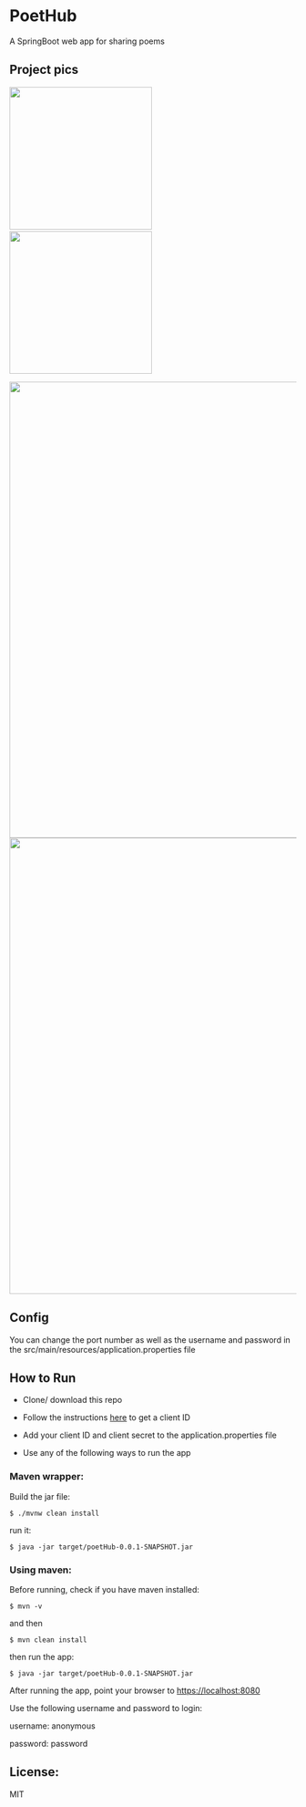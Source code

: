 # PoetHub
A SpringBoot web app for sharing poems

<!-- ## Link to the project website
[Live Website](https://poethub.herokuapp.com) -->

## Project pics
<img src ="https://user-images.githubusercontent.com/36819928/44752163-3ac62980-aae8-11e8-9456-d8bb1db55ec8.png" width="250">&nbsp;&nbsp;&nbsp;&nbsp;&nbsp;&nbsp;&nbsp;&nbsp;&nbsp;&nbsp;&nbsp;&nbsp;&nbsp;&nbsp;&nbsp;&nbsp;&nbsp;&nbsp;&nbsp;&nbsp;&nbsp;&nbsp;&nbsp;&nbsp;&nbsp;&nbsp;&nbsp;&nbsp;&nbsp;&nbsp;&nbsp;&nbsp;&nbsp;&nbsp;&nbsp;&nbsp;&nbsp;&nbsp;&nbsp;&nbsp;&nbsp;&nbsp;&nbsp;&nbsp;&nbsp;&nbsp;&nbsp;&nbsp;&nbsp;&nbsp;&nbsp;&nbsp;&nbsp;
<img  src="https://user-images.githubusercontent.com/36819928/44752519-3c442180-aae9-11e8-9cef-d2810c961f4c.png" width="250">

<img  src="https://user-images.githubusercontent.com/36819928/44752402-e0799880-aae8-11e8-9971-9a071b91a4ab.png" width="800">

<img src = "https://user-images.githubusercontent.com/36819928/44752785-166b4c80-aaea-11e8-8143-5ca81a8b816e.png" width="800">

## Config
You can change the port number as well as the username and password
in the src/main/resources/application.properties file

## How to Run
* Clone/ download this repo

* Follow the instructions [here](https://developers.google.com/identity/sign-in/web/sign-in) to get a client ID 

* Add your client ID and client secret to the application.properties file

* Use any of the following ways to run the app

### Maven wrapper:
Build the jar file:
```
$ ./mvnw clean install
```
run it:
```
$ java -jar target/poetHub-0.0.1-SNAPSHOT.jar
```
 
### Using maven:
Before running, check if you have maven installed:
```
$ mvn -v
```
and then
```
$ mvn clean install
```
then run the app:
```
$ java -jar target/poetHub-0.0.1-SNAPSHOT.jar
```

After running the app, point your browser to [https://localhost:8080](https://localhost:8080)

Use the following username and password to login:&nbsp;

username: anonymous

password: password

## License:
MIT
